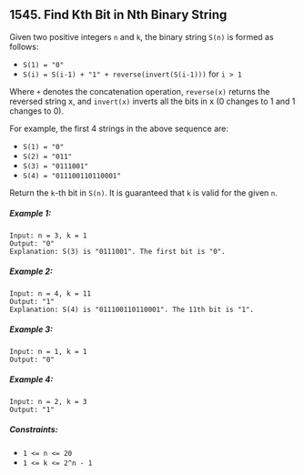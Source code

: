 ## 1545. Find Kth Bit in Nth Binary String

Given two positive integers ```n``` and ```k```, the binary string ```S(n)``` is formed as follows:

* ```S(1) = "0"```
* ```S(i) = S(i-1) + "1" + reverse(invert(S(i-1)))``` for ```i > 1```

Where ```+``` denotes the concatenation operation, ```reverse(x)``` returns the reversed string x, and ```invert(x)``` inverts all the bits in x (0 changes to 1 and 1 changes to 0).

For example, the first 4 strings in the above sequence are:

* ```S(1) = "0"```
* ```S(2) = "011"```
* ```S(3) = "0111001"```
* ```S(4) = "011100110110001"```

Return the ```k```-th bit in ```S(n)```. It is guaranteed that ```k``` is valid for the given ```n```.

##### Example 1:
```
Input: n = 3, k = 1
Output: "0"
Explanation: S(3) is "0111001". The first bit is "0".
```
##### Example 2:
```
Input: n = 4, k = 11
Output: "1"
Explanation: S(4) is "011100110110001". The 11th bit is "1".
```
##### Example 3:
```
Input: n = 1, k = 1
Output: "0"
```
##### Example 4:
```
Input: n = 2, k = 3
Output: "1"
```

##### Constraints:

* ```1 <= n <= 20```
* ```1 <= k <= 2^n - 1```
